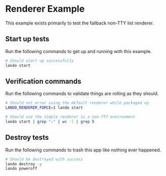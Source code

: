 Renderer Example
================

This example exists primarily to test the fallback non-TTY list renderer.

Start up tests
--------------

Run the following commands to get up and running with this example.

```bash
# Should start up successfully
lando start
```

Verification commands
---------------------

Run the following commands to validate things are rolling as they should.

```bash
# Should not error using the default renderer while packaged up
LANDO_RENDERER_FORCE=1 lando start

# Should use the simple renderer in a non-TTY environment
lando start | grep "⚠" | wc -l | grep 5
```

Destroy tests
-------------

Run the following commands to trash this app like nothing ever happened.

```bash
# Should be destroyed with success
lando destroy -y
lando poweroff
```

